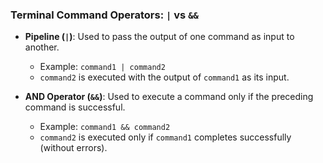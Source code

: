 ### Terminal Command Operators: `|` vs `&&`

- **Pipeline (`|`)**: Used to pass the output of one command as input to another.
  - Example: `command1 | command2`
  - `command2` is executed with the output of `command1` as its input.

- **AND Operator (`&&`)**: Used to execute a command only if the preceding command is successful.
  - Example: `command1 && command2`
  - `command2` is executed only if `command1` completes successfully (without errors).